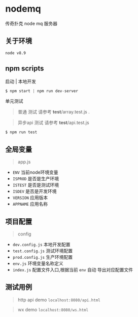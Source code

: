 # nodemq
传奇扑克 node mq 服务器

## 关于环境
```
node v8.9
```

## npm scripts 
启动 | 本地开发
```js
$ npm start | npm run dev-server 
``` 
单元测试
> 普通 测试 请参考 __test__/array.test.js .

> 异步api 测试 请参考 __test__/api.test.js
```js
$ npm run test
```


## 全局变量
> app.js

- `ENV`     当前node环境变量
- `ISPROD`  是否是生产环境
- `ISTEST`  是否是测试环境
- `ISDEV`   是否是开发环境
- `VERSION` 应用版本
- `APPNAME` 应用名称

## 项目配置
> config
- `dev.config.js`       本地开发配置
- `test.config.js`      测试环境配置
- `prod.config.js`      生产环境配置
- `env.js`              环境变量名称定义
- `index.js`            配置文件入口,根据当前 `env` 自动 导出对应配置文件

## 测试用例
> http api demo
`localhost:8080/api.html`

> wx demo 
`localhost:8080/ws.html`

